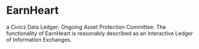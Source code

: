 # EarnHeart
a Civics Data Ledger;
Ongoing Asset Protection Committee.
The functionality of EarnHeart is 
reasonably described as an Interactive 
Ledger of Information Exchanges.
